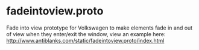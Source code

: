 # fadeintoview.proto
Fade into view prototype for Volkswagen to make elements fade in and out of view when they enter/exit the window, view an example here: http://www.antiblanks.com/static/fadeintoview.proto/index.html

